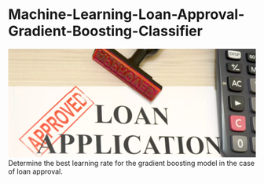 # Machine-Learning-Loan-Approval-Gradient-Boosting-Classifier
![Logo](images/loan_approved_hero_image.jpg.webp)
Determine the best learning rate for the gradient boosting model in the case of loan approval. 
